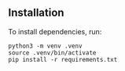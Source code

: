 
## Installation

To install dependencies, run:

```
python3 -m venv .venv
source .venv/bin/activate
pip install -r requirements.txt
```